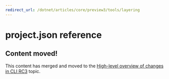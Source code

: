 ```yaml
---
redirect_url: /dotnet/articles/core/preview3/tools/layering
---
```


# project.json reference

## Content moved!
This content has merged and moved to the [High-level overview of changes in CLI RC3](../preview3/tools/layering.md) topic. 